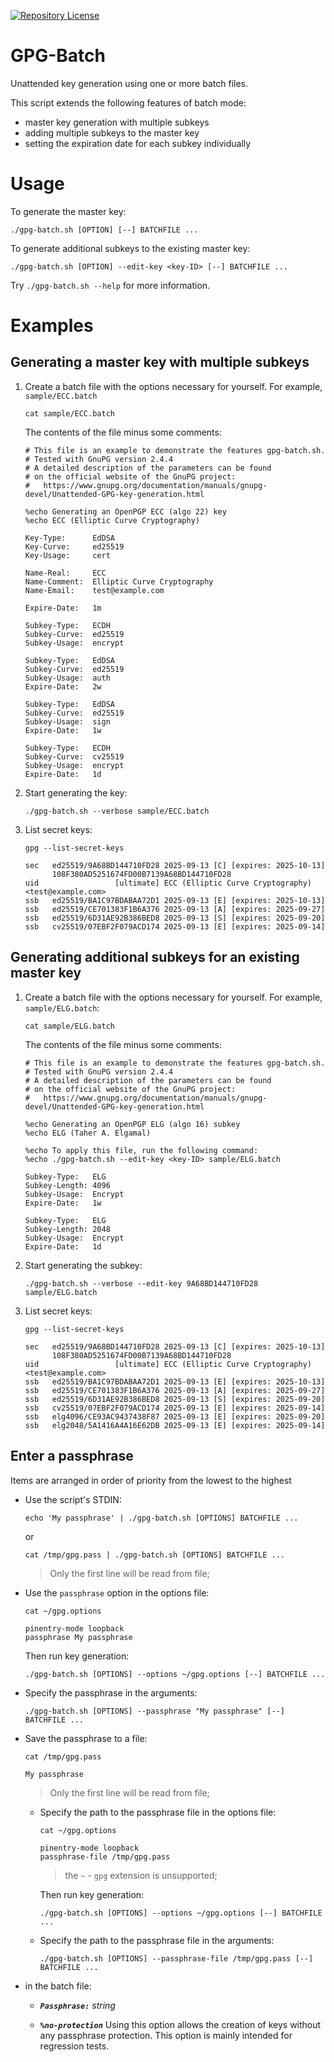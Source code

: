[![Repository License](https://img.shields.io/badge/license-GPL%20v3.0-brightgreen.svg)](COPYING)

# GPG-Batch

Unattended key generation using one or more batch files.

This script extends the following features of batch mode:

- master key generation with multiple subkeys
- adding multiple subkeys to the master key
- setting the expiration date for each subkey individually

# Usage

To generate the master key:

```shell
./gpg-batch.sh [OPTION] [--] BATCHFILE ...
```

To generate additional subkeys to the existing master key:

```shell
./gpg-batch.sh [OPTION] --edit-key <key-ID> [--] BATCHFILE ...
```

Try `./gpg-batch.sh --help` for more information.

# Examples

## Generating a master key with multiple subkeys

1. Create a batch file with the options necessary for yourself. For example, `sample/ECC.batch`

   ```shell
   cat sample/ECC.batch
   ```

   The contents of the file minus some comments:

   ```
   # This file is an example to demonstrate the features gpg-batch.sh.
   # Tested with GnuPG version 2.4.4
   # A detailed description of the parameters can be found
   # on the official website of the GnuPG project:
   #   https://www.gnupg.org/documentation/manuals/gnupg-devel/Unattended-GPG-key-generation.html

   %echo Generating an OpenPGP ECC (algo 22) key
   %echo ECC (Elliptic Curve Cryptography)

   Key-Type:      EdDSA
   Key-Curve:     ed25519
   Key-Usage:     cert

   Name-Real:     ECC
   Name-Comment:  Elliptic Curve Cryptography
   Name-Email:    test@example.com

   Expire-Date:   1m

   Subkey-Type:   ECDH
   Subkey-Curve:  ed25519
   Subkey-Usage:  encrypt

   Subkey-Type:   EdDSA
   Subkey-Curve:  ed25519
   Subkey-Usage:  auth
   Expire-Date:   2w

   Subkey-Type:   EdDSA
   Subkey-Curve:  ed25519
   Subkey-Usage:  sign
   Expire-Date:   1w

   Subkey-Type:   ECDH
   Subkey-Curve:  cv25519
   Subkey-Usage:  encrypt
   Expire-Date:   1d
   ```

2. Start generating the key:

   ```shell
   ./gpg-batch.sh --verbose sample/ECC.batch
   ```

3. List secret keys:

   ```shell
   gpg --list-secret-keys
   ```

   ```
   sec   ed25519/9A68BD144710FD28 2025-09-13 [C] [expires: 2025-10-13]
         108F380AD5251674FD00B7139A68BD144710FD28
   uid                 [ultimate] ECC (Elliptic Curve Cryptography) <test@example.com>
   ssb   ed25519/BA1C97BDABAA72D1 2025-09-13 [E] [expires: 2025-10-13]
   ssb   ed25519/CE701383F1B6A376 2025-09-13 [A] [expires: 2025-09-27]
   ssb   ed25519/6D31AE92B386BED8 2025-09-13 [S] [expires: 2025-09-20]
   ssb   cv25519/07EBF2F079ACD174 2025-09-13 [E] [expires: 2025-09-14]
   ```

## Generating additional subkeys for an existing master key

1. Create a batch file with the options necessary for yourself. For example, `sample/ELG.batch`:

   ```shell
   cat sample/ELG.batch
   ```

   The contents of the file minus some comments:
   ```
   # This file is an example to demonstrate the features gpg-batch.sh.
   # Tested with GnuPG version 2.4.4
   # A detailed description of the parameters can be found
   # on the official website of the GnuPG project:
   #   https://www.gnupg.org/documentation/manuals/gnupg-devel/Unattended-GPG-key-generation.html

   %echo Generating an OpenPGP ELG (algo 16) subkey
   %echo ELG (Taher A. Elgamal)

   %echo To apply this file, run the following command:
   %echo ./gpg-batch.sh --edit-key <key-ID> sample/ELG.batch

   Subkey-Type:   ELG
   Subkey-Length: 4096
   Subkey-Usage:  Encrypt
   Expire-Date:   1w

   Subkey-Type:   ELG
   Subkey-Length: 2048
   Subkey-Usage:  Encrypt
   Expire-Date:   1d
   ```

2. Start generating the subkey:

   ```shell
   ./gpg-batch.sh --verbose --edit-key 9A68BD144710FD28 sample/ELG.batch
   ```

3. List secret keys:

   ```shell
   gpg --list-secret-keys
   ```

   ```
   sec   ed25519/9A68BD144710FD28 2025-09-13 [C] [expires: 2025-10-13]
         108F380AD5251674FD00B7139A68BD144710FD28
   uid                 [ultimate] ECC (Elliptic Curve Cryptography) <test@example.com>
   ssb   ed25519/BA1C97BDABAA72D1 2025-09-13 [E] [expires: 2025-10-13]
   ssb   ed25519/CE701383F1B6A376 2025-09-13 [A] [expires: 2025-09-27]
   ssb   ed25519/6D31AE92B386BED8 2025-09-13 [S] [expires: 2025-09-20]
   ssb   cv25519/07EBF2F079ACD174 2025-09-13 [E] [expires: 2025-09-14]
   ssb   elg4096/CE93AC9437438F87 2025-09-13 [E] [expires: 2025-09-20]
   ssb   elg2048/5A1416A4A16E62DB 2025-09-13 [E] [expires: 2025-09-14]
   ```

## Enter a passphrase

Items are arranged in order of priority from the lowest to the highest

- Use the script's STDIN:

  ```shell
  echo 'My passphrase' | ./gpg-batch.sh [OPTIONS] BATCHFILE ...
  ```

  or

  ```shell
  cat /tmp/gpg.pass | ./gpg-batch.sh [OPTIONS] BATCHFILE ...
  ```

  > Only the first line will be read from file;

- Use the `passphrase` option in the options file:

  ```shell
  cat ~/gpg.options
  ```

  ```
  pinentry-mode loopback
  passphrase My passphrase
  ```

  Then run key generation:

  ```shell
  ./gpg-batch.sh [OPTIONS] --options ~/gpg.options [--] BATCHFILE ...
  ```

- Specify the passphrase in the arguments:

  ```shell
  ./gpg-batch.sh [OPTIONS] --passphrase "My passphrase" [--] BATCHFILE ...
  ```

- Save the passphrase to a file:

  ```shell
  cat /tmp/gpg.pass
  ```

  ```
  My passphrase
  ```

  > Only the first line will be read from file;

  - Specify the path to the passphrase file in the options file:

    ```shell
    cat ~/gpg.options
    ```

    ```
    pinentry-mode loopback
    passphrase-file /tmp/gpg.pass
    ```

    > the `~` - `gpg` extension is unsupported;

    Then run key generation:

    ```shell
    ./gpg-batch.sh [OPTIONS] --options ~/gpg.options [--] BATCHFILE ...
    ```

  - Specify the path to the passphrase file in the arguments:

    ```shell
    ./gpg-batch.sh [OPTIONS] --passphrase-file /tmp/gpg.pass [--] BATCHFILE ...
    ```
- in the batch file:

  - *__`Passphrase:`__ string*

  - *__`%no-protection`__*
            Using this option allows the creation of keys without any passphrase protection. This option is mainly intended for regression tests.
